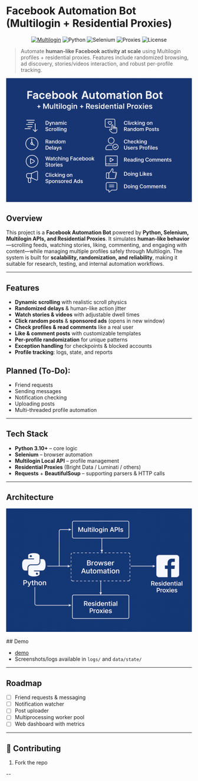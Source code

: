# Facebook Automation Bot (Multilogin + Residential Proxies)
<p align="center">
  <a href="https://www.multilogin.com/"><img alt="Multilogin" src="https://img.shields.io/badge/Multilogin-API%20Ready-7b61ff?style=for-the-badge"></a>
  <img alt="Python" src="https://img.shields.io/badge/Python-3.10+-3776AB?logo=python&logoColor=white&style=for-the-badge">
  <img alt="Selenium" src="https://img.shields.io/badge/Selenium-Automation-43B02A?logo=selenium&logoColor=white&style=for-the-badge">
  <img alt="Proxies" src="https://img.shields.io/badge/Residential_Proxies-Bright%20Data%2FAny-000?style=for-the-badge">
  <img alt="License" src="https://img.shields.io/badge/License-MIT-0a0a0a?style=for-the-badge">
</p>

> Automate **human-like Facebook activity at scale** using Multilogin profiles + residential proxies.
> Features include randomized browsing, ad discovery, stories/videos interaction, and robust per-profile tracking.

<p align="center">
  <img src="poster.png" alt="Hero Section" width="800">
</p>

##  Overview
This project is a **Facebook Automation Bot** powered by **Python, Selenium, Multilogin APIs, and Residential Proxies**.
It simulates **human-like behavior**—scrolling feeds, watching stories, liking, commenting, and engaging with content—while managing multiple profiles safely through Multilogin.
The system is built for **scalability, randomization, and reliability**, making it suitable for research, testing, and internal automation workflows.

---
##  Features
- **Dynamic scrolling** with realistic scroll physics
- **Randomized delays** & human-like action jitter
- **Watch stories & videos** with adjustable dwell times
- **Click random posts** & **sponsored ads** (opens in new window)
- **Check profiles & read comments** like a real user
- **Like & comment posts** with customizable templates
- **Per-profile randomization** for unique patterns
- **Exception handling** for checkpoints & blocked accounts
- **Profile tracking**: logs, state, and reports 
## **Planned (To-Do):**
- Friend requests
- Sending messages
- Notification checking
- Uploading posts
- Multi-threaded profile automation
---
##  Tech Stack
- **Python 3.10+** – core logic
- **Selenium** – browser automation
- **Multilogin Local API** – profile management
- **Residential Proxies** (Bright Data / Luminati / others)
- **Requests** + **BeautifulSoup** – supporting parsers & HTTP calls
---
## Architecture
<p align="center">
  <img src="Architecturee.png" alt="Hero Section" width="800">
</p>
##  Demo

- [demo](Myvideo.gif)
- Screenshots/logs available in `logs/` and `data/state/`
---
##  Roadmap
- [ ] Friend requests & messaging
- [ ] Notification watcher
- [ ] Post uploader
- [ ] Multiprocessing worker pool
- [ ] Web dashboard with metrics
---
## :handshake: Contributing
1. Fork the repo


--




